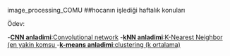 image_processing_COMU
##hocanın işlediği haftalık konuları 

Ödev:

  -[**CNN anladimi**:Convolutional network](CNN.md)
  -[**kNN anladimi**:K-Nearest Neighbor (en yakin komsu ](KNN.md)
  -[**k-means anladimi**:clustering (k ortalama)](Km.md)


